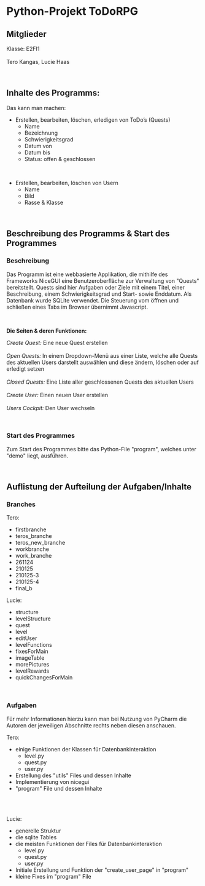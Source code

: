 # Python-Projekt ToDoRPG

## Mitglieder

Klasse: E2FI1
<br>
<br>
Tero Kangas, Lucie Haas

<br>

## Inhalte des Programms:

Das kann man machen:

- Erstellen, bearbeiten, löschen, erledigen von ToDo’s (Quests)
   - Name
   - Bezeichnung 
   - Schwierigkeitsgrad 
   - Datum von
   - Datum bis 
   - Status: offen & geschlossen

<br>

- Erstellen, bearbeiten, löschen von Usern
   - Name  
   - Bild 
   - Rasse & Klasse

<br>

## Beschreibung des Programms & Start des Programmes

### Beschreibung

Das Programm ist eine webbasierte Applikation, die mithilfe des Frameworks NiceGUI eine Benutzeroberfläche zur Verwaltung von "Quests" bereitstellt.
Quests sind hier Aufgaben oder Ziele mit einem Titel, einer Beschreibung, einem Schwierigkeitsgrad und Start- sowie Enddatum.
Als Datenbank wurde SQLite verwendet. Die Steuerung vom öffnen und schließen eines Tabs im Browser übernimmt Javascript.

<br>

**Die Seiten & deren Funktionen:**

*Create Quest:* Eine neue Quest erstellen
<br>
<br>
*Open Quests:* In einem Dropdown-Menü aus einer Liste, welche alle Quests des aktuellen Users darstellt auswählen und diese ändern, löschen oder auf erledigt setzen
<br>
<br>
*Closed Quests:* Eine Liste aller geschlossenen Quests des aktuellen Users
<br>
<br>
*Create User:* Einen neuen User erstellen
<br>
<br>
*Users Cockpit:* Den User wechseln

<br>

### Start des Programmes

Zum Start des Programmes bitte das Python-File "program", welches unter "demo" liegt, ausführen.


<br>

## Auflistung der Aufteilung der Aufgaben/Inhalte

### Branches

Tero:
   - firstbranche
   - teros_branche
   - teros_new_branche
   - workbranche
   - work_branche
   - 261124
   - 210125
   - 210125-3
   - 210125-4
   - final_b

Lucie:
   - structure
   - levelStructure
   - quest
   - level
   - editUser
   - levelFunctions
   - fixesForMain
   - imageTable
   - morePictures
   - levelRewards
   - quickChangesForMain

<br>

### Aufgaben

Für mehr Informationen hierzu kann man bei Nutzung von PyCharm die Autoren der jeweiligen Abschnitte rechts neben diesen anschauen.


Tero:
   - einige Funktionen der Klassen für Datenbankinteraktion
     - level.py
     - quest.py
     - user.py
   - Erstellung des "utils" Files und dessen Inhalte
   - Implementierung von nicegui
   - "program" File und dessen Inhalte

<br>
<br>

Lucie:
   - generelle Struktur
   - die sqlite Tables
   - die meisten Funktionen der Files für Datenbankinteraktion
     - level.py
     - quest.py
     - user.py
   - Initiale Erstellung und Funktion der "create_user_page" in "program"
   - kleine Fixes im "program" File
 


